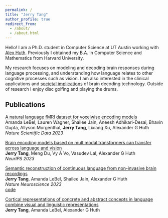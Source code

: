 ```yaml
---
permalink: /
title: "Jerry Tang"
author_profile: true
redirect_from: 
  - /about/
  - /about.html
---
```


Hello! I am a Ph.D. student in Computer Science at UT Austin working with [Alex Huth](https://www.cs.utexas.edu/~huth/). Previously I obtained my B.A. in Computer Science and Mathematics from Harvard University.

My research focuses on modeling and decoding brain responses during language processing, and understanding how language relates to other cognitive processes such as vision. I am also interested in the clinical applications and [societal implications](https://www.statnews.com/2023/06/08/brain-decoders-mind-reading-research-ethics-privacy/) of brain decoding technology. Outside of research I enjoy disc golfing and playing the drums.

## Publications
[A natural language fMRI dataset for voxelwise encoding models](https://www.nature.com/articles/s41597-023-02437-z)\
Amanda LeBel, Lauren Wagner, Shailee Jain, Aneesh Adhikari-Desai, Bhavin Gupta, Allyson Morgenthal, **Jerry Tang**, Lixiang Xu, Alexander G Huth\
*Nature Scientific Data 2023*

[Brain encoding models based on multimodal transformers can transfer across language and vision](https://proceedings.neurips.cc/paper_files/paper/2023/file/5ebbbac62b968254093023f1c95015d3-Paper-Conference.pdf)\
**Jerry Tang**, Meng Du, Vy A Vo, Vasudev Lal, Alexander G Huth\
*NeurIPS 2023*

[Semantic reconstruction of continuous language from non-invasive brain recordings](https://www.nature.com/articles/s41593-023-01304-9)\
**Jerry Tang**, Amanda LeBel, Shailee Jain, Alexander G Huth\
*Nature Neuroscience 2023*\
[code](https://github.com/HuthLab/semantic-decoding)

[Cortical representations of concrete and abstract concepts in language combine visual and linguistic representations](https://www.biorxiv.org/content/10.1101/2021.05.19.444701v1.abstract)\
**Jerry Tang**, Amanda LeBel, Alexander G Huth
